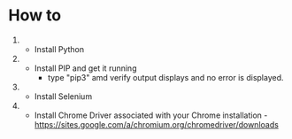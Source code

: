 # How to

1. - Install Python
2. - Install PIP and get it running
        - type "pip3" amd verify output displays and no error is displayed.
3. - Install Selenium
4. - Install Chrome Driver associated with your Chrome installation - https://sites.google.com/a/chromium.org/chromedriver/downloads



